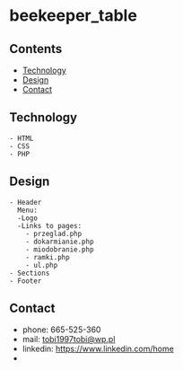 # beekeeper_table
## Contents
*  [Technology](#Technology)
*  [Design](#Design)
*  [Contact](#Contact)
## Technology
    - HTML
    - CSS
    - PHP
## Design
    - Header
      Menu:
      -Logo
      -Links to pages:
        - przeglad.php
        - dokarmianie.php
        - miodobranie.php
        - ramki.php
        - ul.php  
    - Sections  
    - Footer
## Contact
- phone: 665-525-360
- mail: tobi1997tobi@wp.pl
- linkedin: https://www.linkedin.com/home
- 